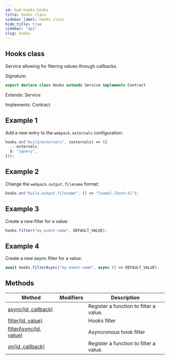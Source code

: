 ```yaml
---
id: bud-hooks.hooks
title: hooks class
sidebar_label: hooks class
hide_title: true
sidebar: "api"
slug: hooks
---
```


## Hooks class

Service allowing for fitering values through callbacks.

Signature:

```typescript
export declare class Hooks extends Service implements Contract
```

Extends: Service

Implements: Contract

## Example 1

Add a new entry to the `webpack.externals` configuration:

```ts
hooks.on("build/externals", (externals) => ({
  ...externals,
  $: "jquery",
}));
```

## Example 2

Change the `webpack.output.filename` format:

```ts
hooks.on("build.output.filename", () => "[name].[hash:4]");
```

## Example 3

Create a new filter for a value:

```ts
hooks.filter("my-event-name", DEFAULT_VALUE);
```

## Example 4

Create a new async filter for a value:

```ts
await hooks.filterAsync("my-event-name", async () => DEFAULT_VALUE);
```

## Methods

| Method                                                     | Modifiers | Description                            |
| ---------------------------------------------------------- | --------- | -------------------------------------- |
| [async(id, callback)](/api/bud-hooks/hooks/async)          |           | Register a function to filter a value. |
| [filter(id, value)](/api/bud-hooks/hooks/filter)           |           | Hooks filter                           |
| [filterAsync(id, value)](/api/bud-hooks/hooks/filterasync) |           | Asyncronous hook filter                |
| [on(id, callback)](/api/bud-hooks/hooks/on)                |           | Register a function to filter a value. |
